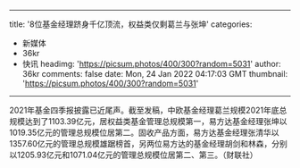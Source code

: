 
---
title: '8位基金经理跻身千亿顶流，权益类仅剩葛兰与张坤'
categories: 
 - 新媒体
 - 36kr
 - 快讯
headimg: 'https://picsum.photos/400/300?random=5031'
author: 36kr
comments: false
date: Mon, 24 Jan 2022 04:17:03 GMT
thumbnail: 'https://picsum.photos/400/300?random=5031'
---

<div>   
2021年基金四季报披露已近尾声。截至发稿，中欧基金经理葛兰规模2021年底总规模达到了1103.39亿元，居权益类基金管理总规模第一，易方达基金经理张坤以1019.35亿元的管理总规模位居第二。固收产品方面，易方达基金经理张清华以1357.60亿元的管理总规模雄踞榜首，另两位易方达的基金经理胡剑和林森，分别以1205.93亿元和1071.04亿元的管理总规模位居第二、第三。（财联社）  
</div>
            
